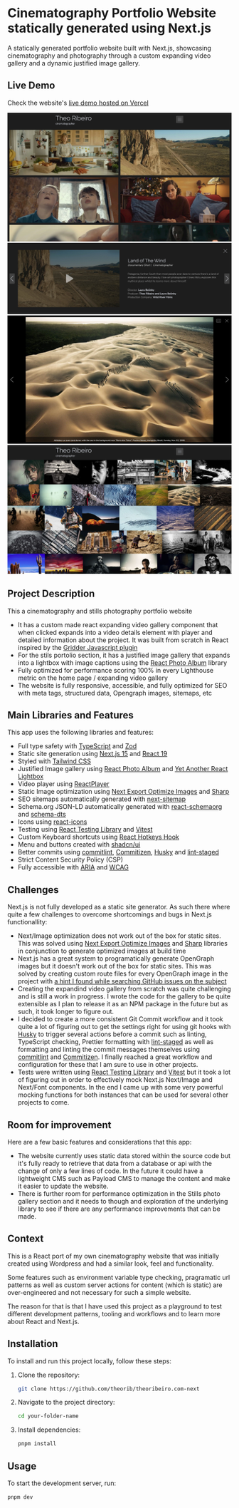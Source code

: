 # Cinematography Portfolio Website statically generated using Next.js

A statically generated portfolio website built with Next.js, showcasing cinematography and photography through a custom expanding video gallery and a dynamic justified image gallery.

## Live Demo

Check the website's [live demo hosted on Vercel](https://theoribeiro.com/)

![Home Page](/screenshots/home.jpg 'Home Page')
![Expanded Video Element](/screenshots/expanded-gallery.jpg 'Expanded Video Element')
![Stills Lightbox](/screenshots/lightbox.jpg 'Stills Lightbox')
![Stills](/screenshots/stills.jpg 'Stills')

## Project Description

This a cinematography and stills photography portfolio website

- It has a custom made react expanding video gallery component that when clicked expands into a video details element with player and detailed information about the project. It was built from scratch in React inspired by the [Gridder Javascript plugin](https://github.com/orion3dgames/gridder-js)
- For the stils portolio section, it has a justified image gallery that expands into a lightbox with image captions using the [React Photo Album](https://react-photo-album.com) library
- Fully optimized for performance scoring 100% in every Lighthouse metric on the home page / expanding video gallery
- The website is fully responsive, accessible, and fully optimized for SEO with meta tags, structured data, Opengraph images, sitemaps, etc

## Main Libraries and Features

This app uses the following libraries and features:

- Full type safety with [TypeScript](https://www.typescriptlang.org) and [Zod](https://zod.dev/)
- Static site generation using [Next.js 15](https://reactrouter.com/en/main) and [React 19](https://react.dev)
- Styled with [Tailwind CSS](https://tailwindcss.com)
- Justified Image gallery using [React Photo Album](https://react-photo-album.com) and [Yet Another React Lightbox](https://yet-another-react-lightbox.com)
- Video player using [ReactPlayer](https://github.com/cookpete/react-player)
- Static Image optimization using [Next Export Optimize Images](https://next-export-optimize-images.vercel.app/) and [Sharp](https://sharp.pixelplumbing.com/)
- SEO sitemaps automatically generated with [next-sitemap](https://github.com/iamvishnusankar/next-sitemap#readme)
- Schema.org JSON-LD automatically generated with [react-schemaorg](https://github.com/google/react-schemaorg#readme) and [schema-dts](https://github.com/google/schema-dts)
- Icons using [react-icons](https://github.com/react-icons/react-icons#readme)
- Testing using [React Testing Library](https://testing-library.com/) and [Vitest](https://vitest.dev/)
- Custom Keyboard shortcuts using [React Hotkeys Hook](https://react-hotkeys-hook.vercel.app/)
- Menu and buttons created with [shadcn/ui](https://ui.shadcn.com/)
- Better commits using [commitlint](https://commitlint.js.org/), [Commitizen](https://github.com/commitizen/cz-cli), [Husky](https://typicode.github.io/husky/) and [lint-staged](https://github.com/lint-staged/lint-staged#readme)
- Strict Content Security Policy (CSP)
- Fully accessible with [ARIA](https://developer.mozilla.org/en-US/docs/Web/Accessibility/ARIA) and [WCAG](https://www.w3.org/WAI/standards-guidelines/wcag/)

## Challenges

Next.js is not fully developed as a static site generator. As such there where quite a few challenges to overcome shortcomings and bugs in Next.js functionallity:

- Next/Image optimization does not work out of the box for static sites. This was solved using [Next Export Optimize Images](https://next-export-optimize-images.vercel.app/) and [Sharp](https://sharp.pixelplumbing.com/) libraries in conjunction to generate optimized images at build time
- Next.js has a great system to programatically generate OpenGraph images but it doesn't work out of the box for static sites. This was solved by creating custom route files for every OpenGraph image in the project with [a hint I found while searching GitHub issues on the subject](https://github.com/vercel/next.js/issues/51147#issuecomment-1842197049)
- Creating the expandind video gallery from scratch was quite challenging and is still a work in progress. I wrote the code for the gallery to be quite extensible as I plan to release it as an NPM package in the future but as such, it took longer to figure out.
- I decided to create a more consistent Git Commit workflow and it took quite a lot of figuring out to get the settings right for using git hooks with [Husky](https://typicode.github.io/husky/) to trigger several actions before a commit such as linting, TypeScript checking, Prettier formatting with [lint-staged](https://github.com/lint-staged/lint-staged#readme) as well as formatting and linting the commit messages themselves using [commitlint](https://commitlint.js.org/) and [Commitizen](https://github.com/commitizen/cz-cli). I finally reached a great workflow and configuration for these that I am sure to use in other projects.
- Tests were written using [React Testing Library](https://testing-library.com/) and [Vitest](https://vitest.dev/) but it took a lot of figuring out in order to effectively mock Next.js Next/Image and Next/Font components. In the end I came up with some very powerful mocking functions for both instances that can be used for several other projects to come.

## Room for improvement

Here are a few basic features and considerations that this app:

- The website currently uses static data stored within the source code but it's fully ready to retrieve that data from a database or api with the change of only a few lines of code. In the future it could have a lightweight CMS such as Payload CMS to manage the content and make it easier to update the website.
- There is further room for performance optimization in the Stills photo gallery section and it needs to though and exploration of the underlying library to see if there are any performance improvements that can be made.

## Context

This is a React port of my own cinematography website that was initially created using Wordpress and had a similar look, feel and functionality.

Some features such as environment variable type checking, pragramatic url patterns as well as custom server actions for content (which is static) are over-engineered and not necessary for such a simple website.

The reason for that is that I have used this project as a playground to test different development patterns, tooling and workflows and to learn more about React and Next.js.

## Installation

To install and run this project locally, follow these steps:

1. Clone the repository:
   ```bash
   git clone https://github.com/theorib/theoribeiro.com-next
   ```
2. Navigate to the project directory:
   ```bash
   cd your-folder-name
   ```
3. Install dependencies:
   ```bash
   pnpm install
   ```

## Usage

To start the development server, run:

```bash
pnpm dev
```
